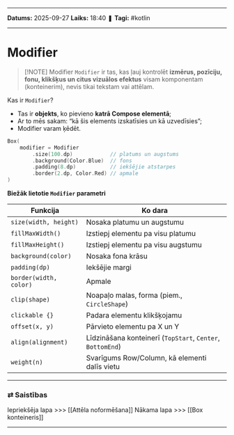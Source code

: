 ___

**Datums:** 2025-09-27
**Laiks:** 18:40
❚ **Tagi:** #kotlin 

---
# Modifier


> [!NOTE] Modifier
> `Modifier` ir tas, kas ļauj kontrolēt **izmērus, pozīciju, fonu, klikšķus un citus vizuālos efektus** visam komponentam (konteinerim), nevis tikai tekstam vai attēlam.

Kas ir `Modifier`?

- Tas ir **objekts**, ko pievieno **katrā Compose elementā**;
- Ar to mēs sakam: “kā šis elements izskatīsies un kā uzvedīsies”;
- Modifier varam ķēdēt.

```kotlin
Box(
    modifier = Modifier
        .size(100.dp)            // platums un augstums
        .background(Color.Blue)  // fons
        .padding(8.dp)           // iekšējie atstarpes
        .border(2.dp, Color.Red) // apmale
)
```

**Biežāk lietotie `Modifier` parametri**

| Funkcija               | Ko dara                                                    |
| ---------------------- | ---------------------------------------------------------- |
| `size(width, height)`  | Nosaka platumu un augstumu                                 |
| `fillMaxWidth()`       | Izstiepj elementu pa visu platumu                          |
| `fillMaxHeight()`      | Izstiepj elementu pa visu augstumu                         |
| `background(color)`    | Nosaka fona krāsu                                          |
| `padding(dp)`          | Iekšējie margi                                             |
| `border(width, color)` | Apmale                                                     |
| `clip(shape)`          | Noapaļo malas, forma (piem., `CircleShape`)                |
| `clickable {}`         | Padara elementu klikšķojamu                                |
| `offset(x, y)`         | Pārvieto elementu pa X un Y                                |
| `align(alignment)`     | Līdzināšana konteinerī (`TopStart`, `Center`, `BottomEnd`) |
| `weight(n)`            | Svarīgums Row/Column, kā elementi dalīs vietu              |

---
### ⇄ Saistības

Iepriekšēja lapa >>> [[Attēla noformēšana]]
Nākama lapa >>> [[Box konteineris]]

---